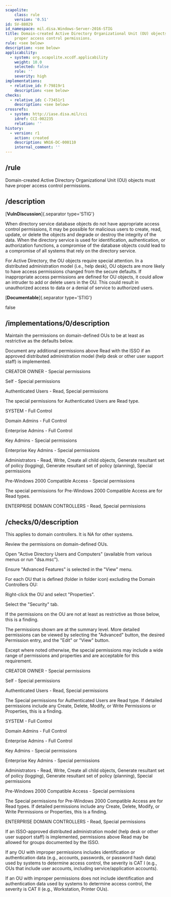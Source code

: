 ```yaml
---
scapolite:
    class: rule
    version: '0.51'
id: SV-88029
id_namespace: mil.disa.Windows-Server-2016-STIG
title: Domain-created Active Directory Organizational Unit (OU) objects must have
    proper access control permissions.
rule: <see below>
description: <see below>
applicability:
  - system: org.scapolite.xccdf.applicability
    weight: 10.0
    selected: false
    role: ''
    severity: high
implementations:
  - relative_id: F-79819r1
    description: <see below>
checks:
  - relative_id: C-73451r1
    description: <see below>
crossrefs:
  - system: http://iase.disa.mil/cci
    idref: CCI-002235
    relation: ''
history:
  - version: r1
    action: created
    description: WN16-DC-000110
    internal_comment: ''
---
```



## /rule

Domain-created Active Directory Organizational Unit (OU) objects must have proper access control permissions.

## /description

[**VulnDiscussion**]{.separator type='STIG'}

When directory service database objects do not have appropriate access control permissions, it may be possible for malicious users to create, read, update, or delete the objects and degrade or destroy the integrity of the data. When the directory service is used for identification, authentication, or authorization functions, a compromise of the database objects could lead to a compromise of all systems that rely on the directory service.

For Active Directory, the OU objects require special attention. In a distributed administration model (i.e., help desk), OU objects are more likely to have access permissions changed from the secure defaults. If inappropriate access permissions are defined for OU objects, it could allow an intruder to add or delete users in the OU. This could result in unauthorized access to data or a denial of service to authorized users.

[**Documentable**]{.separator type='STIG'}

false

## /implementations/0/description

Maintain the permissions on domain-defined OUs to be at least as restrictive as the defaults below.

Document any additional permissions above Read with the ISSO if an approved distributed administration model (help desk or other user support staff) is implemented.

CREATOR OWNER - Special permissions

Self - Special permissions

Authenticated Users - Read, Special permissions

The special permissions for Authenticated Users are Read type.

SYSTEM - Full Control

Domain Admins - Full Control

Enterprise Admins - Full Control

Key Admins - Special permissions

Enterprise Key Admins - Special permissions

Administrators - Read, Write, Create all child objects, Generate resultant set of policy (logging), Generate resultant set of policy (planning), Special permissions

Pre-Windows 2000 Compatible Access - Special permissions

The special permissions for Pre-Windows 2000 Compatible Access are for Read types.

ENTERPRISE DOMAIN CONTROLLERS - Read, Special permissions

## /checks/0/description

This applies to domain controllers. It is NA for other systems.

Review the permissions on domain-defined OUs.

Open "Active Directory Users and Computers" (available from various menus or run "dsa.msc").

Ensure "Advanced Features" is selected in the "View" menu.

For each OU that is defined (folder in folder icon) excluding the Domain Controllers OU:

Right-click the OU and select "Properties".

Select the "Security" tab.

If the permissions on the OU are not at least as restrictive as those below, this is a finding.

The permissions shown are at the summary level. More detailed permissions can be viewed by selecting the "Advanced" button, the desired Permission entry, and the "Edit" or "View" button.

Except where noted otherwise, the special permissions may include a wide range of permissions and properties and are acceptable for this requirement.

CREATOR OWNER - Special permissions

Self - Special permissions

Authenticated Users - Read, Special permissions

The Special permissions for Authenticated Users are Read type. If detailed permissions include any Create, Delete, Modify, or Write Permissions or Properties, this is a finding.

SYSTEM - Full Control

Domain Admins - Full Control

Enterprise Admins - Full Control

Key Admins - Special permissions

Enterprise Key Admins - Special permissions

Administrators - Read, Write, Create all child objects, Generate resultant set of policy (logging), Generate resultant set of policy (planning), Special permissions

Pre-Windows 2000 Compatible Access - Special permissions

The Special permissions for Pre-Windows 2000 Compatible Access are for Read types. If detailed permissions include any Create, Delete, Modify, or Write Permissions or Properties, this is a finding.

ENTERPRISE DOMAIN CONTROLLERS - Read, Special permissions

If an ISSO-approved distributed administration model (help desk or other user support staff) is implemented, permissions above Read may be allowed for groups documented by the ISSO.

If any OU with improper permissions includes identification or authentication data (e.g., accounts, passwords, or password hash data) used by systems to determine access control, the severity is CAT I (e.g., OUs that include user accounts, including service/application accounts).

If an OU with improper permissions does not include identification and authentication data used by systems to determine access control, the severity is CAT II (e.g., Workstation, Printer OUs).
